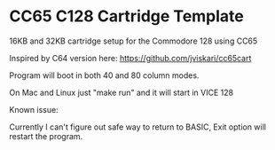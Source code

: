 # CC65 C128 Cartridge Template

16KB and 32KB cartridge setup for the Commodore 128 using CC65

Inspired by C64 version here: https://github.com/jviskari/cc65cart

Program will boot in both 40 and 80 column modes.

On Mac and Linux just "make run" and it will start in VICE 128



Known issue:

Currently I can't figure out safe way to return to BASIC, Exit option will restart the program.

